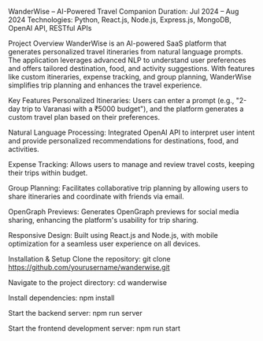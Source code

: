 WanderWise – AI-Powered Travel Companion
Duration: Jul 2024 – Aug 2024
Technologies: Python, React.js, Node.js, Express.js, MongoDB, OpenAI API, RESTful APIs

Project Overview
WanderWise is an AI-powered SaaS platform that generates personalized travel itineraries from natural language prompts. The application leverages advanced NLP to understand user preferences and offers tailored destination, food, and activity suggestions. With features like custom itineraries, expense tracking, and group planning, WanderWise simplifies trip planning and enhances the travel experience.

Key Features
Personalized Itineraries: Users can enter a prompt (e.g., "2-day trip to Varanasi with a ₹5000 budget"), and the platform generates a custom travel plan based on their preferences.

Natural Language Processing: Integrated OpenAI API to interpret user intent and provide personalized recommendations for destinations, food, and activities.

Expense Tracking: Allows users to manage and review travel costs, keeping their trips within budget.

Group Planning: Facilitates collaborative trip planning by allowing users to share itineraries and coordinate with friends via email.

OpenGraph Previews: Generates OpenGraph previews for social media sharing, enhancing the platform's usability for trip sharing.

Responsive Design: Built using React.js and Node.js, with mobile optimization for a seamless user experience on all devices.

Installation & Setup
Clone the repository:
git clone https://github.com/yourusername/wanderwise.git

Navigate to the project directory:
cd wanderwise

Install dependencies:
npm install

Start the backend server:
npm run server

Start the frontend development server:
npm run start
